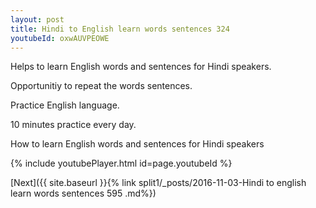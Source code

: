 ```yaml
---
layout: post
title: Hindi to English learn words sentences 324 
youtubeId: oxwAUVPEOWE
---
```

 
 
Helps to learn English words and sentences for Hindi speakers.

Opportunitiy to repeat the words sentences. 

Practice English language. 
 
10 minutes practice every day. 
 
How to learn English words and sentences for Hindi speakers 
 
{% include youtubePlayer.html id=page.youtubeId %}
 
 
[Next]({{ site.baseurl }}{% link  split1/_posts/2016-11-03-Hindi to english learn words sentences 595 .md%})
 
